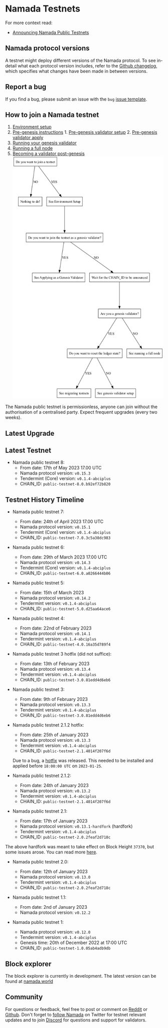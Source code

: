 # Namada Testnets

For more context read:
- [Announcing Namada Public Testnets](https://blog.namada.net/announcing-namada-public-testnets/)

## Namada protocol versions

A testnet might deploy different versions of the Namada protocol. To see in-detail what each protocol version includes, refer to the [Github changelog](https://github.com/anoma/namada/tree/main/.changelog), which specifies what changes have been made in between versions.

## Report a bug

If you find a bug, please submit an issue with the `bug` [issue template](https://github.com/anoma/namada/issues/new/choose).

## How to join a Namada testnet
  1. [Environment setup](./environment-setup.md)
  2. [Pre-genesis instructions](./pre-genesis.md)
    1. [Pre-genesis validator setup](../../../validators/genesis-validator-setup.md)
    2. [Pre-genesis validator apply](./genesis-validator-apply.md)
  3. [Running your genesis validator](../../../validators/run-your-genesis-validator.md)
  4. [Running a full node](../../../running-a-full-node.md)
  5. [Becoming a validator post-genesis](./post-genesis-validator.md)
![testnet_flowchart](../../../images/testnet_flowchart.png)

The Namada public testnet is permissionless, anyone can join without the authorisation of a centralised party. Expect frequent upgrades (every two weeks).

## Latest Upgrade


## Latest Testnet
- Namada public testnet 8:
  - From date: 17th of May 2023 17.00 UTC 
  - Namada protocol version: `v0.15.3` 
  - Tendermint (Core) version: `v0.1.4-abciplus`
  - CHAIN_ID: `public-testnet-8.0.b92ef72b820`


## Testnet History Timeline
- Namada public testnet 7:
  - From date: 24th of April 2023 17.00 UTC 
  - Namada protocol version: `v0.15.1` 
  - Tendermint (Core) version: `v0.1.4-abciplus`
  - CHAIN_ID: `public-testnet-7.0.3c5a38dc983`

- Namada public testnet 6:
  - From date: 29th of March 2023 17.00 UTC 
  - Namada protocol version: `v0.14.3` 
  - Tendermint (Core) version: `v0.1.4-abciplus`
  - CHAIN_ID: `public-testnet-6.0.a0266444b06`


- Namada public testnet 5:
  - From date: 15th of March 2023  
  - Namada protocol version: `v0.14.2` 
  - Tendermint version: `v0.1.4-abciplus`
  - CHAIN_ID: `public-testnet-5.0.d25aa64ace6`

- Namada public testnet 4:
  - From date: 22nd of February 2023  
  - Namada protocol version: `v0.14.1` 
  - Tendermint version: `v0.1.4-abciplus`
  - CHAIN_ID: `public-testnet-4.0.16a35d789f4`

- Namada public testnet 3 hotfix (did not suffice):
  - From date: 13th of February 2023  
  - Namada protocol version: `v0.13.4` 
  - Tendermint version: `v0.1.4-abciplus`
  - CHAIN_ID: `public-testnet-3.0.81edd4d6eb6`

- Namada public testnet 3:
  - From date: 9th of February 2023  
  - Namada protocol version: `v0.13.3` 
  - Tendermint version: `v0.1.4-abciplus`
  - CHAIN_ID: `public-testnet-3.0.81edd4d6eb6`

- Namada public testnet 2.1.2 hotfix:
  - From date: 25th of January 2023  
  - Namada protocol version: `v0.13.3` 
  - Tendermint version: `v0.1.4-abciplus`
  - CHAIN_ID: `public-testnet-2.1.4014f207f6d`

  Due to a bug,  a [hotfix](https://github.com/anoma/namada/releases/tag/v0.13.3) was released. 
  This needed to be installed and applied before `18:00:00 UTC` on `2023-01-25`.

- Namada public testnet 2.1.2:
  - From date: 24th of January 2023  
  - Namada protocol version: `v0.13.2` 
  - Tendermint version: `v0.1.4-abciplus`
  - CHAIN_ID: `public-testnet-2.1.4014f207f6d`

- Namada public testnet 2.1:
  - From date: 17th of January 2023  
  - Namada protocol version: `v0.13.1-hardfork` (hardfork)
  - Tendermint version: `v0.1.4-abciplus`
  - CHAIN_ID: `public-testnet-2.0.2feaf2d718c`

The above hardfork was meant to take effect on Block Height `37370`, but some issues arose. You can read more [here](https://blog.namada.net/namada-testnet-v0-13-0-upgrade-postmortem).

- Namada public testnet 2.0:
  - From date: 12th of January 2023  
  - Namada protocol version: `v0.13.0` 
  - Tendermint version: `v0.1.4-abciplus`
  - CHAIN_ID: `public-testnet-2.0.2feaf2d718c`

- Namada public testnet 1.1:
  - From date: 2nd of January 2023  
  - Namada protocol version: `v0.12.2` 
- Namada public testnet 1:
  - Namada protocol version: `v0.12.0`
  - Tendermint version: `v0.1.4-abciplus`
  - Genesis time: 20th of December 2022 at 17:00 UTC
  - CHAIN_ID: `public-testnet-1.0.05ab4adb9db`
  
## Block explorer
The block explorer is currently in development. The latest version can be found at [namada.world](https://namada.world/)

## Community
For questions or feedback, feel free to post or comment on [Reddit](https://www.reddit.com/r/namada) or [Github](https://github.com/anoma/namada/issues). Don't forget to [follow Namada](https://twitter.com/namadanetwork) on Twitter for testnet relevant updates and to join [Discord](https://discord.gg/namada) for questions and support for validators.
